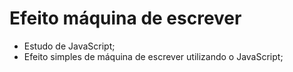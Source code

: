 # Efeito máquina de escrever
- Estudo de JavaScript;
- Efeito simples de máquina de escrever utilizando o JavaScript;
